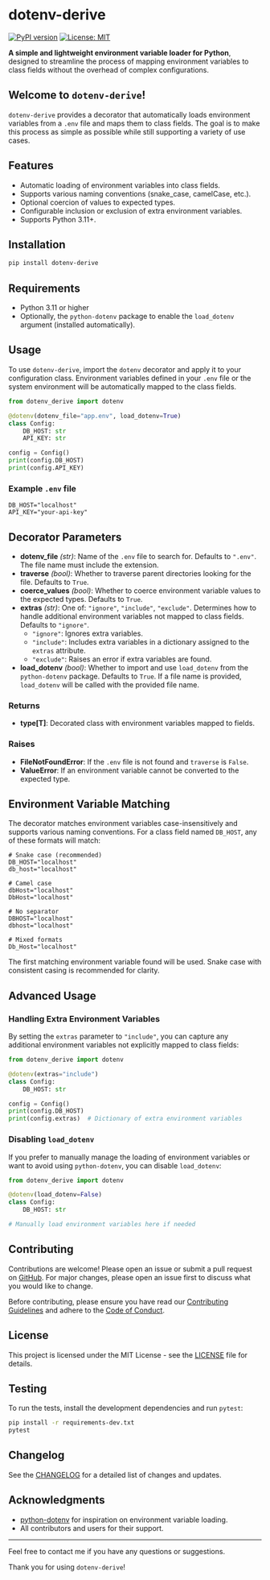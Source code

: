 # dotenv-derive

[![PyPI version](https://badge.fury.io/py/dotenv-derive.svg)](https://badge.fury.io/py/dotenv-derive)
[![License: MIT](https://img.shields.io/badge/License-MIT-yellow.svg)](https://opensource.org/licenses/MIT)

**A simple and lightweight environment variable loader for Python**, designed to streamline the process of mapping environment variables to class fields without the overhead of complex configurations.

## Welcome to `dotenv-derive`!

`dotenv-derive` provides a decorator that automatically loads environment variables from a `.env` file and maps them to class fields. The goal is to make this process as simple as possible while still supporting a variety of use cases.

## Features

- Automatic loading of environment variables into class fields.
- Supports various naming conventions (snake_case, camelCase, etc.).
- Optional coercion of values to expected types.
- Configurable inclusion or exclusion of extra environment variables.
- Supports Python 3.11+.

## Installation

```bash
pip install dotenv-derive
```

## Requirements

- Python 3.11 or higher
- Optionally, the `python-dotenv` package to enable the `load_dotenv` argument (installed automatically).

## Usage

To use `dotenv-derive`, import the `dotenv` decorator and apply it to your configuration class. Environment variables defined in your `.env` file or the system environment will be automatically mapped to the class fields.

```python
from dotenv_derive import dotenv

@dotenv(dotenv_file="app.env", load_dotenv=True)
class Config:
    DB_HOST: str
    API_KEY: str

config = Config()
print(config.DB_HOST)
print(config.API_KEY)
```

### Example `.env` file

```dotenv
DB_HOST="localhost"
API_KEY="your-api-key"
```

## Decorator Parameters

- **dotenv_file** *(str)*: Name of the `.env` file to search for. Defaults to `".env"`. The file name must include the extension.
- **traverse** *(bool)*: Whether to traverse parent directories looking for the file. Defaults to `True`.
- **coerce_values** *(bool)*: Whether to coerce environment variable values to the expected types. Defaults to `True`.
- **extras** *(str)*: One of: `"ignore"`, `"include"`, `"exclude"`. Determines how to handle additional environment variables not mapped to class fields. Defaults to `"ignore"`.
  - `"ignore"`: Ignores extra variables.
  - `"include"`: Includes extra variables in a dictionary assigned to the `extras` attribute.
  - `"exclude"`: Raises an error if extra variables are found.
- **load_dotenv** *(bool)*: Whether to import and use `load_dotenv` from the `python-dotenv` package. Defaults to `True`. If a file name is provided, `load_dotenv` will be called with the provided file name.

### Returns

- **type[T]**: Decorated class with environment variables mapped to fields.

### Raises

- **FileNotFoundError**: If the `.env` file is not found and `traverse` is `False`.
- **ValueError**: If an environment variable cannot be converted to the expected type.

## Environment Variable Matching

The decorator matches environment variables case-insensitively and supports various naming conventions. For a class field named `DB_HOST`, any of these formats will match:

```dotenv
# Snake case (recommended)
DB_HOST="localhost"
db_host="localhost"

# Camel case
dbHost="localhost"
DbHost="localhost"

# No separator
DBHOST="localhost"
dbhost="localhost"

# Mixed formats
Db_Host="localhost"
```

The first matching environment variable found will be used. Snake case with consistent casing is recommended for clarity.

## Advanced Usage

### Handling Extra Environment Variables

By setting the `extras` parameter to `"include"`, you can capture any additional environment variables not explicitly mapped to class fields:

```python
from dotenv_derive import dotenv

@dotenv(extras="include")
class Config:
    DB_HOST: str

config = Config()
print(config.DB_HOST)
print(config.extras)  # Dictionary of extra environment variables
```

### Disabling `load_dotenv`

If you prefer to manually manage the loading of environment variables or want to avoid using `python-dotenv`, you can disable `load_dotenv`:

```python
from dotenv_derive import dotenv

@dotenv(load_dotenv=False)
class Config:
    DB_HOST: str

# Manually load environment variables here if needed
```

## Contributing

Contributions are welcome! Please open an issue or submit a pull request on [GitHub](https://github.com/macanderson/dotenv-derive). For major changes, please open an issue first to discuss what you would like to change.

Before contributing, please ensure you have read our [Contributing Guidelines](CONTRIBUTING.md) and adhere to the [Code of Conduct](CODE_OF_CONDUCT.md).

## License

This project is licensed under the MIT License - see the [LICENSE](LICENSE) file for details.

## Testing

To run the tests, install the development dependencies and run `pytest`:

```bash
pip install -r requirements-dev.txt
pytest
```

## Changelog

See the [CHANGELOG](CHANGELOG.md) for a detailed list of changes and updates.

## Acknowledgments

- [python-dotenv](https://github.com/theskumar/python-dotenv) for inspiration on environment variable loading.
- All contributors and users for their support.

---

Feel free to contact me if you have any questions or suggestions.

Thank you for using `dotenv-derive`!

